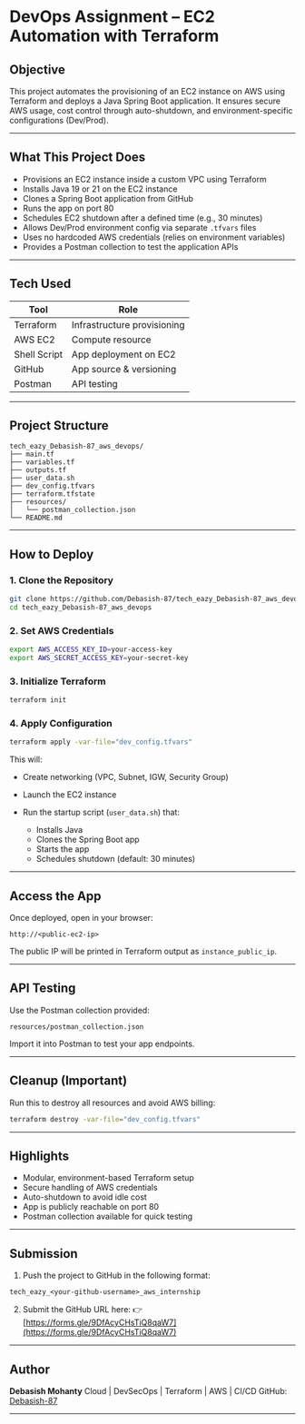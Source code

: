 # DevOps Assignment – EC2 Automation with Terraform

## Objective

This project automates the provisioning of an EC2 instance on AWS using Terraform and deploys a Java Spring Boot application. It ensures secure AWS usage, cost control through auto-shutdown, and environment-specific configurations (Dev/Prod).

---

## What This Project Does

* Provisions an EC2 instance inside a custom VPC using Terraform
* Installs Java 19 or 21 on the EC2 instance
* Clones a Spring Boot application from GitHub
* Runs the app on port 80
* Schedules EC2 shutdown after a defined time (e.g., 30 minutes)
* Allows Dev/Prod environment config via separate `.tfvars` files
* Uses no hardcoded AWS credentials (relies on environment variables)
* Provides a Postman collection to test the application APIs

---

## Tech Used

| Tool         | Role                        |
| ------------ | --------------------------- |
| Terraform    | Infrastructure provisioning |
| AWS EC2      | Compute resource            |
| Shell Script | App deployment on EC2       |
| GitHub       | App source & versioning     |
| Postman      | API testing                 |

---

## Project Structure

```
tech_eazy_Debasish-87_aws_devops/
├── main.tf
├── variables.tf
├── outputs.tf
├── user_data.sh
├── dev_config.tfvars
├── terraform.tfstate
├── resources/
│   └── postman_collection.json
└── README.md
```

---

## How to Deploy

### 1. Clone the Repository

```bash
git clone https://github.com/Debasish-87/tech_eazy_Debasish-87_aws_devops.git
cd tech_eazy_Debasish-87_aws_devops
```

### 2. Set AWS Credentials

```bash
export AWS_ACCESS_KEY_ID=your-access-key
export AWS_SECRET_ACCESS_KEY=your-secret-key
```

### 3. Initialize Terraform

```bash
terraform init
```

### 4. Apply Configuration

```bash
terraform apply -var-file="dev_config.tfvars"
```

This will:

* Create networking (VPC, Subnet, IGW, Security Group)
* Launch the EC2 instance
* Run the startup script (`user_data.sh`) that:

  * Installs Java
  * Clones the Spring Boot app
  * Starts the app
  * Schedules shutdown (default: 30 minutes)

---

## Access the App

Once deployed, open in your browser:

```
http://<public-ec2-ip>
```

The public IP will be printed in Terraform output as `instance_public_ip`.

---

## API Testing

Use the Postman collection provided:

```
resources/postman_collection.json
```

Import it into Postman to test your app endpoints.

---

## Cleanup (Important)

Run this to destroy all resources and avoid AWS billing:

```bash
terraform destroy -var-file="dev_config.tfvars"
```

---

## Highlights

* Modular, environment-based Terraform setup
* Secure handling of AWS credentials
* Auto-shutdown to avoid idle cost
* App is publicly reachable on port 80
* Postman collection available for quick testing

---

## Submission

1. Push the project to GitHub in the following format:

```
tech_eazy_<your-github-username>_aws_internship
```

2. Submit the GitHub URL here:
   👉 [https://forms.gle/9DfAcyCHsTiQ8qaW7](https://forms.gle/9DfAcyCHsTiQ8qaW7)

---

## Author

**Debasish Mohanty**
Cloud | DevSecOps | Terraform | AWS | CI/CD
GitHub: [Debasish-87](https://github.com/Debasish-87)

---
